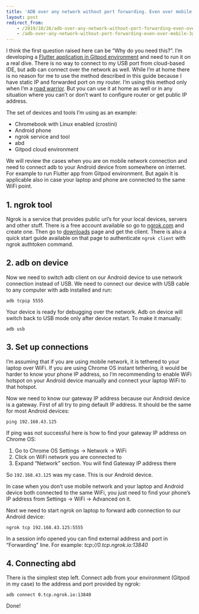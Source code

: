 ```yaml
---
title: 'ADB over any network without port forwarding. Even over mobile 3G/4G/LTE'
layout: post
redirect_from:
    - /2019/10/26/adb-over-any-network-without-port-forwarding-even-over-mobile-3g-4g-lte
    - /adb-over-any-network-without-port-forwarding-even-over-mobile-3g-4g-lte
---
```


I think the first question raised here can be “Why do you need this?”. I’m developing a [Flutter application in Gitpod environment](/developing-flutter-application-in-gitpod-and-running-it-on-real-device) and need to run it on a real dive. There is no way to connect to my USB port from cloud-based IDE, but adb can connect over the network as well. While I’m at home there is no reason for me to use the method described in this guide because I have static IP and forwarded port on my router. I’m using this method only when I’m a [road warrior](https://en.wikipedia.org/wiki/Road_warrior_(computing)). But you can use it at home as well or in any situation where you can’t or don’t want to configure router or get public IP address.

The set of devices and tools I’m using as an example:

* Chromebook with Linux enabled (crostini)
* Android phone
* ngrok service and tool
* abd
* Gitpod cloud environment

We will review the cases when you are on mobile network connection and need to connect adb to your Android device from somewhere on internet. For example to run Flutter app from Gitpod environment. But again it is applicable also in case your laptop and phone are connected to the same WiFi point.

## 1. ngrok tool
Ngrok is a service that provides public url’s for your local devices, servers and other stuff. There is a free account available so go to [ngrok.com](https://ngrok.com/) and create one. Then go to [downloads](https://ngrok.com/download) page and get the client. There is also a quick start guide available on that page to authenticate `ngrok client` with ngrok authtoken command.

## 2. adb on device
Now we need to switch adb client on our Android device to use network connection instead of USB. We need to connect our device with USB cable to any computer with adb installed and run:

```
adb tcpip 5555
```

Your device is ready for debugging over the network. Adb on device will switch back to USB mode only after device restart. To make it manually:

```
adb usb
```

## 3. Set up connections

I’m assuming that if you are using mobile network, it is tethered to your laptop over WiFi. If you are using Chrome OS instant tethering, it would be harder to know your phone IP address, so I’m recommending to enable WiFi hotspot on your Android device manually and connect your laptop WiFi to that hotspot.

Now we need to know our gateway IP address because our Android device is a gateway. First of all try to ping default IP address. It should be the same for most Android devices:

```
ping 192.168.43.125
```

If ping was not successful here is how to find your gateway IP address on Chrome OS:

1. Go to Chrome OS Settings -> Network -> WiFi
2. Click on WiFi network you are connected to
3. Expand “Network” section. You will find Gateway IP address there

So `192.168.43.125` was my case. This is our Android device.

In case when you don’t use mobile network and your laptop and Android device both connected to the same WiFi, you just need to find your phone’s IP address from Settings -> WiFi -> Advanced on it.

Next we need to start ngrok on laptop to forward adb connection to our Android device:

```
ngrok tcp 192.168.43.125:5555
```

In a session info opened you can find external address and port in “Forwarding” line. For example: _tcp://0.tcp.ngrok.io:13840_

## 4. Connecting abd

There is the simplest step left. Connect adb from your environment (Gitpod in my case) to the address and port provided by ngrok:

```
adb connect 0.tcp.ngrok.io:13840
```

Done!